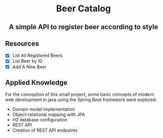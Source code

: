
<h1 align="center">Beer Catalog </h1>
<h2 align="center">A simple API to register beer according to style</h2>

## Resources
- [X] List All Registered Beers
- [x] List Beer by ID
- [x] Add A New Beer

## Applied Knowledge

For the conception of this small project, some basic concepts of modern web development in java using the Spring Boot framework were explored:

- Domain model implementation
- Object-relational mapping with JPA
- H2 database configuration
- REST API
- Creation of REST API endpoints
